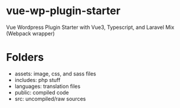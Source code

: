 # vue-wp-plugin-starter
Vue Wordpress Plugin Starter with Vue3, Typescript, and Laravel Mix (Webpack wrapper)

# Folders

- assets:     image, css, and sass files
- includes:   php stuff
- languages:  translation files
- public:     compiled code
- src:        uncompiled/raw sources


